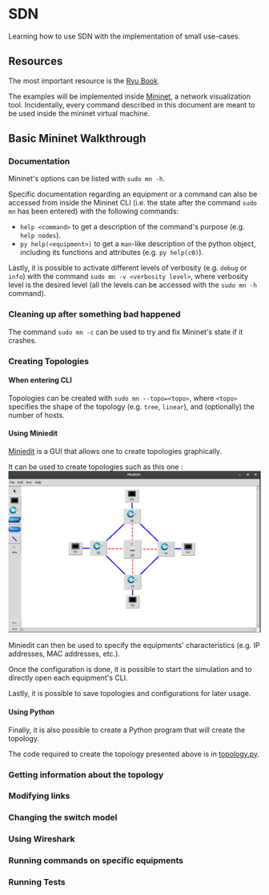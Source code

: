 # SDN
Learning how to use SDN with the implementation of small use-cases.

## Resources
The most important resource is the [Ryu Book](https://osrg.github.io/ryu-book/en/Ryubook.pdf).

The examples will be implemented inside [Mininet](http://mininet.org/), a network visualization tool.
Incidentally, every command described in this document are meant to be used inside the mininet virtual machine.

## Basic Mininet Walkthrough

### Documentation
Mininet's options can be listed with `sudo mn -h`.

Specific documentation regarding an equipment or a command can also be accessed from inside the Mininet CLI (i.e. the state after the command `sudo mn` has been entered) with the following commands:

- `help <command>` to get a description of the command's purpose (e.g. `help nodes`).
- `py help(<equipment>)` to get a `man`-like description of the python object, including its functions and attributes (e.g. `py help(c0)`).

Lastly, it is possible to activate different levels of verbosity (e.g. `debug` or `info`) with the command `sudo mn -v <verbosity level>`, where verbosity level is the desired level (all the levels can be accessed with the `sudo mn -h` command).

### Cleaning up after something bad happened

The command `sudo mn -c` can be used to try and fix Mininet's state if it crashes.

### Creating Topologies

#### When entering CLI

Topologies can be created with `sudo mn --topo=<topo>`, where `<topo>` specifies the shape of the topology (e.g. `tree`, `linear`), and (optionally) the number of hosts.

#### Using Miniedit

[Miniedit](http://www.brianlinkletter.com/how-to-use-miniedit-mininets-graphical-user-interface/) is a GUI that allows one to create topologies graphically.

It can be used to create topologies such as this one :
![miniedit topology](miniedit.png "A miniedit topology")

Miniedit can then be used to specify the equipments' characteristics (e.g. IP addresses, MAC addresses, etc.).

Once the configuration is done, it is possible to start the simulation and to directly open each equipment's CLI.

Lastly, it is possible to save topologies and configurations for later usage.

#### Using Python

Finally, it is also possible to create a Python program that will create the topology.

The code required to create the topology presented above is in [topology.py](topology.py).

### Getting information about the topology

### Modifying links

### Changing the switch model

### Using Wireshark

### Running commands on specific equipments

### Running Tests
